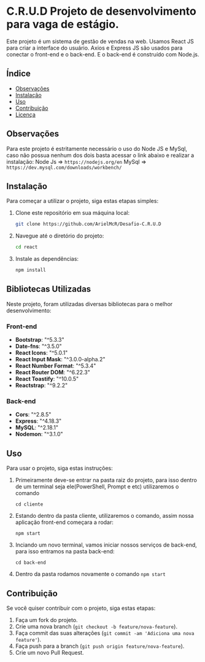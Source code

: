 # C.R.U.D Projeto de desenvolvimento para vaga de estágio.
Este projeto é um sistema de gestão de vendas na web. Usamos React JS para criar a interface do usuário. Axios e Express JS são usados para conectar o front-end e o back-end. E o back-end é construído com Node.js.
## Índice

- [Observações](#observações)
- [Instalação](#instalação)
- [Uso](#uso)
- [Contribuição](#contribuição)
- [Licença](#licença)

## Observações
Para este projeto é estritamente necessário o uso do Node JS e MySql, caso não possua nenhum dos dois basta acessar o link abaixo e realizar a instalação:
Node Js => `https://nodejs.org/en` 
MySql => `https://dev.mysql.com/downloads/workbench/`

## Instalação

Para começar a utilizar o projeto, siga estas etapas simples:

1. Clone este repositório em sua máquina local:

    ```bash
    git clone https://github.com/ArielMcR/Desafio-C.R.U.D
    ```

2. Navegue até o diretório do projeto:

    ```bash
    cd react
    ```

3. Instale as dependências:

    ```bash
    npm install
    ```
## Bibliotecas Utilizadas

Neste projeto, foram utilizadas diversas bibliotecas para o melhor desenvolvimento:

### Front-end

- **Bootstrap**: "^5.3.3"
- **Date-fns**: "^3.5.0"
- **React Icons**: "^5.0.1"
- **React Input Mask**: "^3.0.0-alpha.2"
- **React Number Format**: "^5.3.4"
- **React Router DOM**: "^6.22.3"
- **React Toastify**: "^10.0.5"
- **Reactstrap**: "^9.2.2"

### Back-end

- **Cors**: "^2.8.5"
- **Express**: "^4.18.3"
- **MySQL**: "^2.18.1"
- **Nodemon**: "^3.1.0"

## Uso

Para usar o projeto, siga estas instruções:

1. Primeiramente deve-se entrar na pasta raiz do projeto, para isso dentro de um terminal seja ele(PowerShell, Prompt e etc) utilizaremos o comando
    ```
    cd cliente
    ````
2. Estando dentro da pasta cliente, utilizaremos o comando, assim nossa aplicação front-end começara a rodar:
    ```
    npm start
    ````
3. Inciando um novo terminal, vamos iniciar nossos serviços de back-end, para isso entramos na pasta back-end:
    ```
    cd back-end
    ````
4. Dentro da pasta rodamos novamente o comando `npm start`

## Contribuição

Se você quiser contribuir com o projeto, siga estas etapas:

1. Faça um fork do projeto.
2. Crie uma nova branch (`git checkout -b feature/nova-feature`).
3. Faça commit das suas alterações (`git commit -am 'Adiciona uma nova feature'`).
4. Faça push para a branch (`git push origin feature/nova-feature`).
5. Crie um novo Pull Request.


